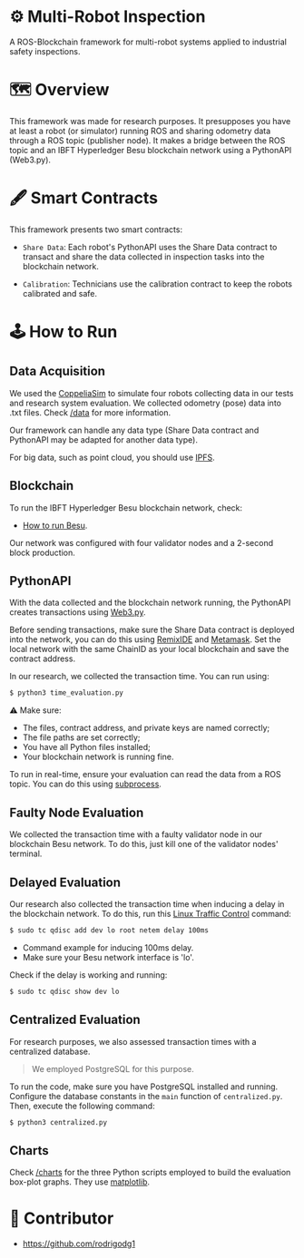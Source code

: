 # ⚙ Multi-Robot Inspection

A ROS-Blockchain framework for multi-robot systems applied to industrial safety inspections.

# 🗺 Overview

This framework was made for research purposes. It presupposes you have at least a robot (or simulator) running ROS and sharing odometry data through a ROS topic (publisher node). It makes a bridge between the ROS topic and an IBFT Hyperledger Besu blockchain network using a PythonAPI (Web3.py).

# 🖋 Smart Contracts

This framework presents two smart contracts:

- `Share Data`: Each robot's PythonAPI uses the Share Data contract to transact and share the data collected in inspection tasks into the blockchain network.

- `Calibration`: Technicians use the calibration contract to keep the robots calibrated and safe.

# 🕹 How to Run

## Data Acquisition

We used the [CoppeliaSim](https://coppeliarobotics.com/) to simulate four robots collecting data in our tests and research system evaluation. We collected odometry (pose) data into .txt files. Check [/data](https://github.com/MiguelHenri/Multi-Robot-Inspection/tree/main/data) for more information. 

Our framework can handle any data type (Share Data contract and PythonAPI may be adapted for another data type). 

For big data, such as point cloud, you should use [IPFS](https://docs.ipfs.tech/).

## Blockchain

To run the IBFT Hyperledger Besu blockchain network, check:

- [How to run Besu](https://besu.hyperledger.org/23.4.0/private-networks/tutorials/ibft).

Our network was configured with four validator nodes and a 2-second block production.

## PythonAPI

With the data collected and the blockchain network running, the PythonAPI creates transactions using [Web3.py](https://web3py.readthedocs.io/en/stable/.).

Before sending transactions, make sure the Share Data contract is deployed into the network, you can do this using [RemixIDE](https://remix.ethereum.org/) and [Metamask](https://metamask.io/). Set the local network with the same ChainID as your local blockchain and save the contract address. 

In our research, we collected the transaction time. You can run using:

```bash
$ python3 time_evaluation.py
```

⚠️ Make sure:
- The files, contract address, and private keys are named correctly;
- The file paths are set correctly;
- You have all Python files installed;
- Your blockchain network is running fine.

To run in real-time, ensure your evaluation can read the data from a ROS topic. You can do this using [subprocess](https://docs.python.org/3/library/subprocess.html).

## Faulty Node Evaluation

We collected the transaction time with a faulty validator node in our blockchain Besu network. To do this, just kill one of the validator nodes' terminal.  

##  Delayed Evaluation

Our research also collected the transaction time when inducing a delay in the blockchain network. To do this, run this [Linux Traffic Control](https://access.redhat.com/documentation/pt-br/red_hat_enterprise_linux/8/html/configuring_and_managing_networking/linux-traffic-control_configuring-and-managing-networking) command:

```bash
$ sudo tc qdisc add dev lo root netem delay 100ms
```
- Command example for inducing 100ms delay. 
- Make sure your Besu network interface is 'lo'.

Check if the delay is working and running:

```bash
$ sudo tc qdisc show dev lo
```

## Centralized Evaluation

For research purposes, we also assessed transaction times with a centralized database.
> We employed PostgreSQL for this purpose.

To run the code, make sure you have PostgreSQL installed and running. Configure the database constants in the `main` function of `centralized.py`. Then, execute the following command:
```bash
$ python3 centralized.py
```

## Charts

Check [/charts](https://github.com/MiguelHenri/Multi-Robot-Inspection/tree/main/charts) for the three Python scripts employed to build the evaluation box-plot graphs. They use [matplotlib](https://matplotlib.org/stable/api/_as_gen/matplotlib.pyplot.boxplot.html).

# 🤝 Contributor
- https://github.com/rodrigodg1
